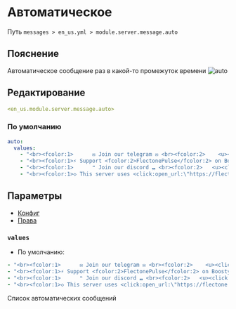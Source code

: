 # Автоматическое
Путь `messages > en_us.yml > module.server.message.auto`

## Пояснение
Автоматическое сообщение раз в какой-то промежуток времени
![auto](/auto.png)

## Редактирование
```yaml
<en_us.module.server.message.auto>
```

### По умолчанию
```yaml
auto:
  values:
    - "<br><fcolor:1>      ✉ Join our telegram ✉ <br><fcolor:2>    <u><click:open_url:\"https://t.me/flectone\"><hover:show_text:\"<fcolor:2>https://t.me/flectone\">https://t.me/flectone</hover></click></u><br>"
    - "<br><fcolor:1>⚡ Support <fcolor:2>FlectonePulse</fcolor:2> on Boosty <br><fcolor:1>⚡ <u><click:open_url:\"https://boosty.to/thefaser/\"><hover:show_text:\"<fcolor:2>https://boosty.to/thefaser/\">https://boosty.to/thefaser/</hover></click></u><br>"
    - "<br><fcolor:1>      ❝ Join our discord ❠ <br><fcolor:2>   <u><click:open_url:\"https://discord.flectone.net\"><hover:show_text:\"<fcolor:2>https://discord.flectone.net\">https://discord.flectone.net</hover></click></u><br>"
    - "<br><fcolor:1>◇ This server uses <click:open_url:\"https://flectone.net/pulse/\"><hover:show_text:\"<fcolor:2>https://flectone.net/pulse/\"><fcolor:2>FlectonePulse</hover></click> :)<br>"
```

## Параметры

- [Конфиг](/ru/config/module/server/message/auto/)
- [Права](/ru/permissions/module/server/message/auto/)

### `values`
- По умолчанию:
```yaml
- "<br><fcolor:1>      ✉ Join our telegram ✉ <br><fcolor:2>    <u><click:open_url:\"https://t.me/flectone\"><hover:show_text:\"<fcolor:2>https://t.me/flectone\">https://t.me/flectone</hover></click></u><br>"
- "<br><fcolor:1>⚡ Support <fcolor:2>FlectonePulse</fcolor:2> on Boosty <br><fcolor:1>⚡ <u><click:open_url:\"https://boosty.to/thefaser/\"><hover:show_text:\"<fcolor:2>https://boosty.to/thefaser/\">https://boosty.to/thefaser/</hover></click></u><br>"
- "<br><fcolor:1>      ❝ Join our discord ❠ <br><fcolor:2>   <u><click:open_url:\"https://discord.flectone.net\"><hover:show_text:\"<fcolor:2>https://discord.flectone.net\">https://discord.flectone.net</hover></click></u><br>"
- "<br><fcolor:1>◇ This server uses <click:open_url:\"https://flectone.net/pulse/\"><hover:show_text:\"<fcolor:2>https://flectone.net/pulse/\"><fcolor:2>FlectonePulse</hover></click> :)<br>"
```

Список автоматических сообщений